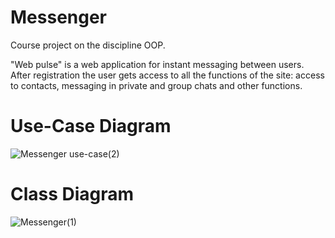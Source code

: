 # Messenger
Course project on the discipline OOP.

"Web pulse" is a web application for instant messaging between users. After registration the user gets access to all the functions of the site: access to contacts, messaging in private and group chats and other functions.


# Use-Case Diagram

![Messenger use-case(2)](https://user-images.githubusercontent.com/95957223/227710748-1658752e-8d68-4afc-a254-b9bd85fc44b6.png)


# Class Diagram


![Messenger(1)](https://user-images.githubusercontent.com/95957223/227710581-6dc7278b-ce5a-4c30-b13c-5de3b90b1077.png)
